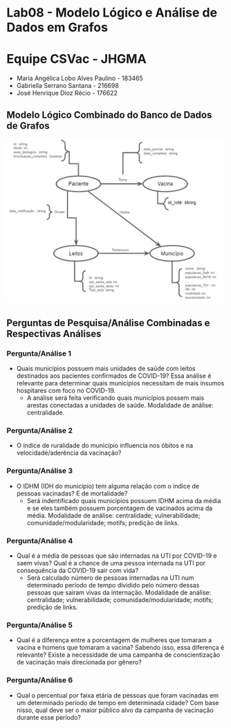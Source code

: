 # Lab08 - Modelo Lógico e Análise de Dados em Grafos

# Equipe CSVac - JHGMA
* Maria Angélica Lobo Alves Paulino - 183465
* Gabriella Serrano Santana - 216698
* José Henrique Dioz Récio - 176622

## Modelo Lógico Combinado do Banco de Dados de Grafos
![Modelo Lógico de Grafos](images/modelo-logico-grafos.png)

## Perguntas de Pesquisa/Análise Combinadas e Respectivas Análises

### Pergunta/Análise 1
* Quais municípios possuem mais unidades de saúde com leitos destinados aos pacientes confirmados de COVID-19? Essa análise é relevante para determinar quais municípios necessitam de mais insumos hospitares com foco no COVID-19. 
  * A análise será feita verificando quais municípios possem mais arestas conectadas a unidades de saúde. Modalidade de análise: centralidade. 

### Pergunta/Análise 2
 * O índice de ruralidade do município influencia nos óbitos e na velocidade/aderência da vacinação?

### Pergunta/Análise 3
 * O IDHM (IDH do municipio) tem alguma relação com o índice de pessoas vacinadas? E de mortalidade?
   * Será indentificado quais municípios possuem IDHM acima da média e se eles também possuem porcentagem de vacinados acima da média. Modalidade de análise: centralidade; vulnerabilidade; comunidade/modularidade; motifs; predição de links. 

### Pergunta/Análise 4
* Qual é a média de pessoas que são internadas na UTI por COVID-19 e saem vivas? Qual é a chance de uma pessoa internada na UTI por consequência da COVID-19 sair com vida? 
  * Será calculado número de pessoas internadas na UTI num determinado período de tempo dividido pelo número dessas pessoas que sairam vivas da internação. Modalidade de análise: centralidade; vulnerabilidade; comunidade/modularidade; motifs; predição de links. 
 
### Pergunta/Análise 5
 * Qual é a diferença entre a porcentagem de mulheres que tomaram a vacina e homens que tomaram a vacina? Sabendo isso, essa diferença é relevante? Existe a necessidade de uma campanha de conscientização de vacinação mais direcionada por gênero?

### Pergunta/Análise 6
 * Qual o percentual por faixa etária de pessoas que foram vacinadas em um determinado período de tempo em determinada cidade? Com base nisso, qual deve ser o maior público alvo da campanha de vacinação durante esse período?
